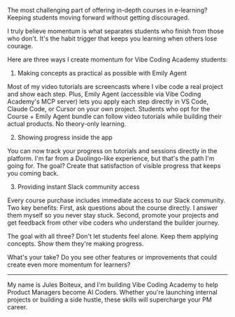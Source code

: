 The most challenging part of offering in-depth courses in e-learning? Keeping students moving forward without getting discouraged.

I truly believe momentum is what separates students who finish from those who don't. It's the habit trigger that keeps you learning when others lose courage.

Here are three ways I create momentum for Vibe Coding Academy students:

1. Making concepts as practical as possible with Emily Agent

Most of my video tutorials are screencasts where I vibe code a real project and show each step. Plus, Emily Agent (accessible via Vibe Coding Academy's MCP server) lets you apply each step directly in VS Code, Claude Code, or Cursor on your own project. Students who opt for the Course + Emily Agent bundle can follow video tutorials while building their actual products. No theory-only learning. 

2. Showing progress inside the app

You can now track your progress on tutorials and sessions directly in the platform. I'm far from a Duolingo-like experience, but that's the path I'm going for. The goal? Create that satisfaction of visible progress that keeps you coming back.

3. Providing instant Slack community access

Every course purchase includes immediate access to our Slack community. Two key benefits: First, ask questions about the course directly. I answer them myself so you never stay stuck. Second, promote your projects and get feedback from other vibe coders who understand the builder journey.

The goal with all three? Don't let students feel alone. Keep them applying concepts. Show them they're making progress.

What's your take? Do you see other features or improvements that could create even more momentum for learners?

---

My name is Jules Boiteux, and I'm building Vibe Coding Academy to help Product Managers become AI Coders.
Whether you're launching internal projects or building a side hustle, these skills will supercharge your PM career.